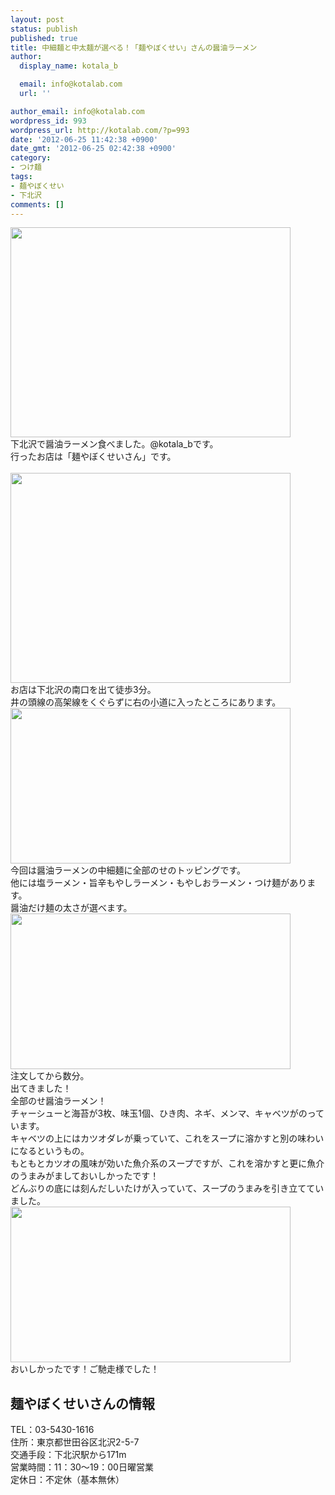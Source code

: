 ```yaml
---
layout: post
status: publish
published: true
title: 中細麺と中太麺が選べる！「麺やぼくせい」さんの醤油ラーメン
author:
  display_name: kotala_b

  email: info@kotalab.com
  url: ''

author_email: info@kotalab.com
wordpress_id: 993
wordpress_url: http://kotalab.com/?p=993
date: '2012-06-25 11:42:38 +0900'
date_gmt: '2012-06-25 02:42:38 +0900'
category:
- つけ麺
tags:
- 麺やぼくせい
- 下北沢
comments: []
---
```

<p><a href="http://kotalab.com/wp-content/uploads/ramen_120625_05.jpg" target="_blank"><img src="http://kotalab.com/wp-content/uploads/ramen_120625_05.jpg" alt="" title="ramen_120625_05" width="448" height="336" class="alignnone size-full wp-image-999" /></a><br />
下北沢で醤油ラーメン食べました。@kotala_bです。<br />
行ったお店は「麺やぼくせいさん」です。<br />
<!--more--><br />
<a href="http://kotalab.com/wp-content/uploads/ramen_120625_01.jpg" target="_blank"><img src="http://kotalab.com/wp-content/uploads/ramen_120625_01.jpg" alt="" title="ramen_120625_01" width="448" height="336" class="alignnone size-full wp-image-995" /></a><br />
お店は下北沢の南口を出て徒歩3分。<br />
井の頭線の高架線をくぐらずに右の小道に入ったところにあります。<br />
<a href="http://kotalab.com/wp-content/uploads/ramen_120625_02.jpg" target="_blank"><img src="http://kotalab.com/wp-content/uploads/ramen_120625_02.jpg" alt="" title="ramen_120625_02" width="448" height="249" class="alignnone size-full wp-image-996" /></a><br />
今回は醤油ラーメンの中細麺に全部のせのトッピングです。<br />
他には塩ラーメン・旨辛もやしラーメン・もやしおラーメン・つけ麺があります。<br />
醤油だけ麺の太さが選べます。<br />
<a href="http://kotalab.com/wp-content/uploads/ramen_120625_03.jpg" target="_blank"><img src="http://kotalab.com/wp-content/uploads/ramen_120625_03.jpg" alt="" title="ramen_120625_03" width="448" height="249" class="alignnone size-full wp-image-997" /></a><br />
注文してから数分。<br />
出てきました！<br />
全部のせ醤油ラーメン！<br />
チャーシューと海苔が3枚、味玉1個、ひき肉、ネギ、メンマ、キャベツがのっています。<br />
キャベツの上にはカツオダレが乗っていて、これをスープに溶かすと別の味わいになるというもの。<br />
もともとカツオの風味が効いた魚介系のスープですが、これを溶かすと更に魚介のうまみがましておいしかったです！<br />
どんぶりの底には刻んだしいたけが入っていて、スープのうまみを引き立てていました。<br />
<a href="http://kotalab.com/wp-content/uploads/ramen_120625_04.jpg" target="_blank"><img src="http://kotalab.com/wp-content/uploads/ramen_120625_04.jpg" alt="" title="ramen_120625_04" width="448" height="249" class="alignnone size-full wp-image-994" /></a><br />
おいしかったです！ご馳走様でした！</p>
<h2>麺やぼくせいさんの情報</h2>
<p>TEL：03-5430-1616<br />
住所：東京都世田谷区北沢2-5-7<br />
交通手段：下北沢駅から171m<br />
営業時間：11：30～19：00日曜営業<br />
定休日：不定休（基本無休）</p>
